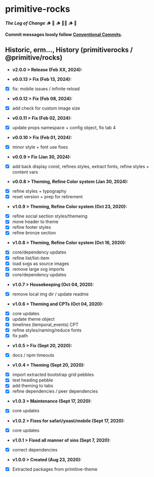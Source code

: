 
# primitive-rocks

***The Log of Change***
 🪵 🤬  🪵 👨‍💻 🪵 🍻

**Commit messages loosly follow [Conventional Commits](https://conventionalcommits.org).**


## Historic, erm..., History (primitiverocks / @primitive/rocks)
- **v2.0.0 > Release (Feb XX, 2024):**

- **v0.0.13 > Fix (Feb 13, 2024):**
- [x] fix: mobile issues / infinite reload
- **v0.0.12 > Fix (Feb 08, 2024):**
- [x] add check for custom image size
- **v0.0.11 > Fix (Feb 02, 2024):**
- [x] update props namespace + config object, fix tab 4
- **v0.0.10 > Fix (Feb 01, 2024):**
- [x] minor style + font use fixes
- **v0.0.9 > Fix (Jan 30, 2024):**
- [x] add back display const, refines styles, extract fonts, refine styles + content vars
- **v0.0.8 > Theming, Refine Color system (Jan 30, 2024):**
- [x] refine styles + typography
- [x] reset version + prep for retirement
- **v1.0.9 > Theming, Refine Color system (Oct 23, 2020):**
- [x] refine social section styles/themeing
- [x] move header to theme
- [x] refine footer styles
- [x] refine bronze section
- **v1.0.8 > Theming, Refine Color system (Oct 16, 2020):**
- [x] core/dependency updates
- [x] refine list/list-item
- [x] load svgs as source images
- [x] remove large svg imports
- [x] core/dependency updates
- **v1.0.7 > Housekeeping (Oct 04, 2020):**
- [x] remove local img dir / update readme
- **v1.0.6 > Theming and CPTs (Oct 04, 2020):**
- [x] core updates
- [x] update theme object
- [x] timelines (temporal_events) CPT
- [x] refine styles/naming/reduce fonts
- [x] fix path
- **v1.0.5 > Fix (Sept 20, 2020):**
- [x] docs / npm timeouts
- **v1.0.4 > Theming (Sept 20, 2020):**
- [x] import extracted bootstrap grid pebbles
- [x] test heading pebble
- [x] add theming to tabs
- [x] refine dependencies / peer dependencies
- **v1.0.3 > Maintenance (Sept 17, 2020):**
- [x] core updates
- **v1.0.2 > Fixes for safari/yoast/mobile (Sept 17, 2020):**
- [x] core updates
- **v1.0.1 > Fixed all manner of sins (Sept 7, 2020):**
- [x] correct dependencies
- **v1.0.0 > Created (Aug 23, 2020):**
- [x] Extracted packages from primitive-theme
